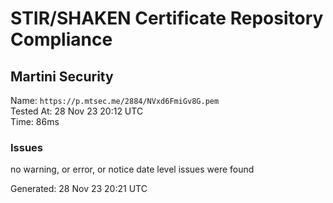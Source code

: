 # STIR/SHAKEN Certificate Repository Compliance

## Martini Security

Name: `https://p.mtsec.me/2884/NVxd6FmiGv8G.pem`\
Tested At: 28 Nov 23 20:12 UTC\
Time: 86ms

### Issues

no warning, or error, or notice date level issues were found

Generated: 28 Nov 23 20:21 UTC